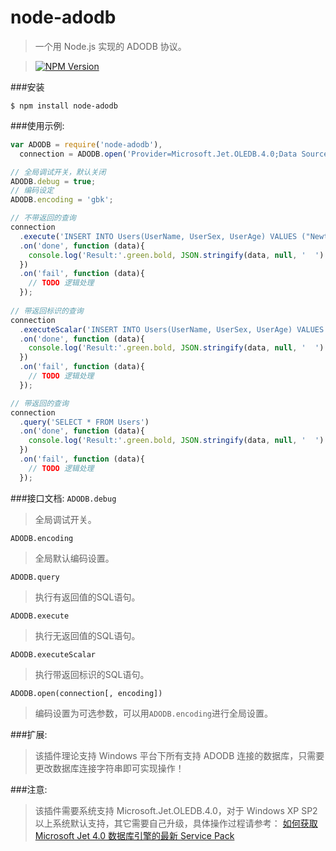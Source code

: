 node-adodb
===========
>一个用 Node.js 实现的 ADODB 协议。

>[![NPM Version][npm-image]][npm-url]

###安装
```
$ npm install node-adodb
```

###使用示例:
```js
var ADODB = require('node-adodb'),
  connection = ADODB.open('Provider=Microsoft.Jet.OLEDB.4.0;Data Source=node-adodb.mdb;');

// 全局调试开关，默认关闭
ADODB.debug = true;
// 编码设定
ADODB.encoding = 'gbk';

// 不带返回的查询
connection
  .execute('INSERT INTO Users(UserName, UserSex, UserAge) VALUES ("Newton", "Male", 25)')
  .on('done', function (data){
    console.log('Result:'.green.bold, JSON.stringify(data, null, '  ').bold);
  })
  .on('fail', function (data){
    // TODO 逻辑处理
  });
  
// 带返回标识的查询
connection
  .executeScalar('INSERT INTO Users(UserName, UserSex, UserAge) VALUES ("Newton", "Male", 25)', 'SELECT @@Identity AS id')
  .on('done', function (data){
    console.log('Result:'.green.bold, JSON.stringify(data, null, '  ').bold);
  })
  .on('fail', function (data){
    // TODO 逻辑处理
  });

// 带返回的查询
connection
  .query('SELECT * FROM Users')
  .on('done', function (data){
    console.log('Result:'.green.bold, JSON.stringify(data, null, '  ').bold);
  })
  .on('fail', function (data){
    // TODO 逻辑处理
  });
```

###接口文档:
`ADODB.debug`
>全局调试开关。

`ADODB.encoding`
>全局默认编码设置。

`ADODB.query`
>执行有返回值的SQL语句。

`ADODB.execute`
>执行无返回值的SQL语句。

`ADODB.executeScalar`
>执行带返回标识的SQL语句。

`ADODB.open(connection[, encoding])`
>编码设置为可选参数，可以用`ADODB.encoding`进行全局设置。

###扩展:
>该插件理论支持 Windows 平台下所有支持 ADODB 连接的数据库，只需要更改数据库连接字符串即可实现操作！

###注意:
>该插件需要系统支持 Microsoft.Jet.OLEDB.4.0，对于 Windows XP SP2 以上系统默认支持，其它需要自己升级，具体操作过程请参考：
[如何获取 Microsoft Jet 4.0 数据库引擎的最新 Service Pack](http://support.microsoft.com/default.aspx?scid=kb;zh-CN;239114)

[npm-image]: http://img.shields.io/npm/v/node-adodb.svg?style=flat-square
[npm-url]: https://www.npmjs.org/package/node-adodb
